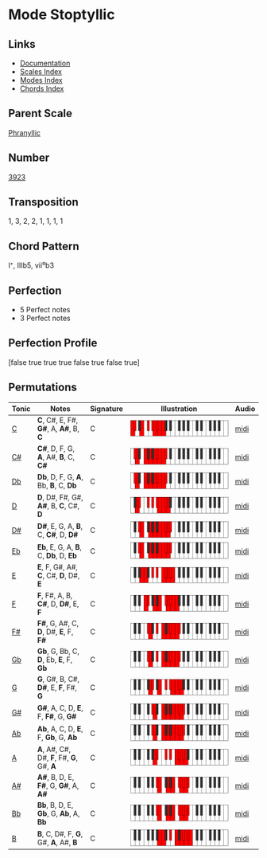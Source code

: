 # Mode Stoptyllic

## Links

- [Documentation](README.md)
- [Scales Index](Scales.md)
- [Modes Index](Modes.md)
- [Chords Index](Chords.md)

## Parent Scale

[Phranyllic](ScalePhranyllic.md)

## Number

[3923](https://ianring.com/musictheory/scales/3923)

## Transposition

1, 3, 2, 2, 1, 1, 1, 1

## Chord Pattern

I⁺, IIIb5, vii⁰b3

## Perfection

- 5 Perfect notes
- 3 Perfect notes

## Perfection Profile

[false true true true false true false true]

## Permutations

| Tonic | Notes | Signature | Illustration | Audio |
|-------|-------|-----------|--------------|-------|
| [C](ModeCNaturalStoptyllic.md) | **C**, C#, E, F#, **G#**, A, **A#**, B, **C** | C | ![CNaturalStoptyllic](ModeCNaturalStoptyllic.png) | [midi](https://github.com/edipermadi/music/blob/main/docs/ModeCNaturalStoptyllic.mid?raw=true) |
| [C#](ModeCSharpStoptyllic.md) | **C#**, D, F, G, **A**, A#, **B**, C, **C#** | C | ![CSharpStoptyllic](ModeCSharpStoptyllic.png) | [midi](https://github.com/edipermadi/music/blob/main/docs/ModeCSharpStoptyllic.mid?raw=true) |
| [Db](ModeDFlatStoptyllic.md) | **Db**, D, F, G, **A**, Bb, **B**, C, **Db** | C | ![DFlatStoptyllic](ModeDFlatStoptyllic.png) | [midi](https://github.com/edipermadi/music/blob/main/docs/ModeDFlatStoptyllic.mid?raw=true) |
| [D](ModeDNaturalStoptyllic.md) | **D**, D#, F#, G#, **A#**, B, **C**, C#, **D** | C | ![DNaturalStoptyllic](ModeDNaturalStoptyllic.png) | [midi](https://github.com/edipermadi/music/blob/main/docs/ModeDNaturalStoptyllic.mid?raw=true) |
| [D#](ModeDSharpStoptyllic.md) | **D#**, E, G, A, **B**, C, **C#**, D, **D#** | C | ![DSharpStoptyllic](ModeDSharpStoptyllic.png) | [midi](https://github.com/edipermadi/music/blob/main/docs/ModeDSharpStoptyllic.mid?raw=true) |
| [Eb](ModeEFlatStoptyllic.md) | **Eb**, E, G, A, **B**, C, **Db**, D, **Eb** | C | ![EFlatStoptyllic](ModeEFlatStoptyllic.png) | [midi](https://github.com/edipermadi/music/blob/main/docs/ModeEFlatStoptyllic.mid?raw=true) |
| [E](ModeENaturalStoptyllic.md) | **E**, F, G#, A#, **C**, C#, **D**, D#, **E** | C | ![ENaturalStoptyllic](ModeENaturalStoptyllic.png) | [midi](https://github.com/edipermadi/music/blob/main/docs/ModeENaturalStoptyllic.mid?raw=true) |
| [F](ModeFNaturalStoptyllic.md) | **F**, F#, A, B, **C#**, D, **D#**, E, **F** | C | ![FNaturalStoptyllic](ModeFNaturalStoptyllic.png) | [midi](https://github.com/edipermadi/music/blob/main/docs/ModeFNaturalStoptyllic.mid?raw=true) |
| [F#](ModeFSharpStoptyllic.md) | **F#**, G, A#, C, **D**, D#, **E**, F, **F#** | C | ![FSharpStoptyllic](ModeFSharpStoptyllic.png) | [midi](https://github.com/edipermadi/music/blob/main/docs/ModeFSharpStoptyllic.mid?raw=true) |
| [Gb](ModeGFlatStoptyllic.md) | **Gb**, G, Bb, C, **D**, Eb, **E**, F, **Gb** | C | ![GFlatStoptyllic](ModeGFlatStoptyllic.png) | [midi](https://github.com/edipermadi/music/blob/main/docs/ModeGFlatStoptyllic.mid?raw=true) |
| [G](ModeGNaturalStoptyllic.md) | **G**, G#, B, C#, **D#**, E, **F**, F#, **G** | C | ![GNaturalStoptyllic](ModeGNaturalStoptyllic.png) | [midi](https://github.com/edipermadi/music/blob/main/docs/ModeGNaturalStoptyllic.mid?raw=true) |
| [G#](ModeGSharpStoptyllic.md) | **G#**, A, C, D, **E**, F, **F#**, G, **G#** | C | ![GSharpStoptyllic](ModeGSharpStoptyllic.png) | [midi](https://github.com/edipermadi/music/blob/main/docs/ModeGSharpStoptyllic.mid?raw=true) |
| [Ab](ModeAFlatStoptyllic.md) | **Ab**, A, C, D, **E**, F, **Gb**, G, **Ab** | C | ![AFlatStoptyllic](ModeAFlatStoptyllic.png) | [midi](https://github.com/edipermadi/music/blob/main/docs/ModeAFlatStoptyllic.mid?raw=true) |
| [A](ModeANaturalStoptyllic.md) | **A**, A#, C#, D#, **F**, F#, **G**, G#, **A** | C | ![ANaturalStoptyllic](ModeANaturalStoptyllic.png) | [midi](https://github.com/edipermadi/music/blob/main/docs/ModeANaturalStoptyllic.mid?raw=true) |
| [A#](ModeASharpStoptyllic.md) | **A#**, B, D, E, **F#**, G, **G#**, A, **A#** | C | ![ASharpStoptyllic](ModeASharpStoptyllic.png) | [midi](https://github.com/edipermadi/music/blob/main/docs/ModeASharpStoptyllic.mid?raw=true) |
| [Bb](ModeBFlatStoptyllic.md) | **Bb**, B, D, E, **Gb**, G, **Ab**, A, **Bb** | C | ![BFlatStoptyllic](ModeBFlatStoptyllic.png) | [midi](https://github.com/edipermadi/music/blob/main/docs/ModeBFlatStoptyllic.mid?raw=true) |
| [B](ModeBNaturalStoptyllic.md) | **B**, C, D#, F, **G**, G#, **A**, A#, **B** | C | ![BNaturalStoptyllic](ModeBNaturalStoptyllic.png) | [midi](https://github.com/edipermadi/music/blob/main/docs/ModeBNaturalStoptyllic.mid?raw=true) |
